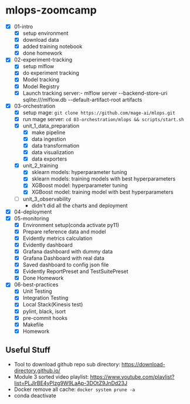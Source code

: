 # mlops-zoomcamp


- [X] 01-intro
    - [X] setup environment
    - [X] download data
    - [X] added training notebook
    - [X] done homework

- [X] 02-experiment-tracking
    - [X] setup mlflow
    - [X] do experiment tracking
    - [X] Model tracking
    - [X] Model Registry
    - [X] Launch tracking server:- mlflow server --backend-store-uri sqlite:///mlflow.db --default-artifact-root artifacts

- [X] 03-orchestration
    - [X] setup mage: ```git clone https://github.com/mage-ai/mlops.git```
    - [X] run mage server: ```cd 03-orchestration/mlops && scripts/start.sh```
    - [X] unit_1_data_preparation
        - [X] make pipeline
        - [X] data ingestion
        - [X] data transformation
        - [X] data visualization
        - [X] data exporters
    - [X] unit_2_training
        - [X] sklearn models: hyperparameter tuning
        - [X] sklearn models: training models with best hyperparameters
        - [X] XGBoost model: hyperparameter tuning
        - [X] XGBoost model: training model with best hyperparameters
    - [ ] unit_3_observability
        - didn't did all the charts and deployment

- [X] 04-deployment
- [X] 05-monitoring
    - [X] Environment setup(conda activate py11)
    - [X] Prepare reference data and model
    - [X] Evidently metrics calculation
    - [X] Evidently dashboard
    - [X] Grafana dashboard with dummy data
    - [X] Grafana Dashboard with real data
    - [X] Saved dashboard to config json file
    - [X] Evidently ReportPreset and TestSuitePreset
    - [X] Done Homework

- [X] 06-best-practices
    - [X] Unit Testing
    - [X] Integration Testing
    - [X] Local Stack(Kinesis test)
    - [X] pylint, black, isort
    - [X] pre-commit hooks
    - [X] Makefile
    - [X] Homework
    
## Useful Stuff

- Tool to download github repo sub directory: https://download-directory.github.io/
- Module 3 sorted video playlist: https://www.youtube.com/playlist?list=PLJlrBE4yPIzg9W9LaAp-3DOtZ9JnDd23J
- Docker remove all cache: ```docker system prune -a```
- conda deactivate